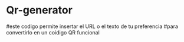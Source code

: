 # Qr-generator
#este codigo permite insertar el URL o el texto de tu preferencia
#para convertirlo en un coidigo QR funcional